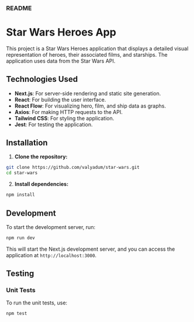 ### README

# Star Wars Heroes App

This project is a Star Wars Heroes application that displays a detailed visual representation of heroes, their associated films, and starships. The application uses data from the Star Wars API.

## Technologies Used

- **Next.js**: For server-side rendering and static site generation.
- **React**: For building the user interface.
- **React Flow**: For visualizing hero, film, and ship data as graphs.
- **Axios**: For making HTTP requests to the API.
- **Tailwind CSS**: For styling the application.
- **Jest**: For testing the application.

## Installation

1. **Clone the repository:**

```bash
git clone https://github.com/valyadum/star-wars.git
cd star-wars
```

2. **Install dependencies:**

```bash
npm install
```

## Development

To start the development server, run:

```bash
npm run dev
```

This will start the Next.js development server, and you can access the application at `http://localhost:3000`.





## Testing

### Unit Tests

To run the unit tests, use:

```bash
npm test
```
